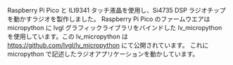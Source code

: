 Raspberry Pi Pico と ILI9341 タッチ液晶を使用し、Si4735 DSP ラジオチップを動かすラジオを製作しました。
Raspberry Pi Pico のファームウエアは micropython に lvgl グラフィックライブラリをバインドした lv_micropython を使用しています。この lv_micropython は https://github.com/lvgl/lv_micropython にて公開されています。
これに micropython で記述したラジオアプリケーションを動かしています。
